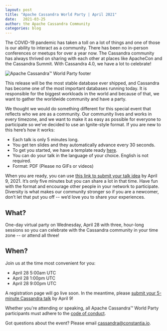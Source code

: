 ```yaml
---
layout: post
title: "Apache Cassandra World Party | April 2021"
date:   2021-03-25
author: the Apache Cassandra Community
categories: blog
---
```


The COVID-19 pandemic has taken a toll on a lot of things and one of those is our ability to interact as a community. There has been no in-person conferences or meetups for over a year now. The Cassandra community has always thrived on sharing with each other at places like ApacheCon and the Cassandra Summit. With Cassandra 4.0, we have a lot to celebrate!

![Apache Cassandra™ World Party footer](/img/world-party-2021-footer.png)

This release will be the most stable database ever shipped, and Cassandra has become one of the most important databases running today. It is responsible for the biggest workloads in the world and because of that, we want to gather the worldwide community and have a party.

We thought we would do something different for this special event that reflects who we are as a community. Our community lives and works in every timezone, and we want to make it as easy as possible for everyone to participate so we’ve decided to use an Ignite-style format. If you are new to this here’s how it works:

* Each talk is only 5 minutes long.
* You get ten slides and they automatically advance every 30 seconds.
* To get you started, we have a template ready [here](https://docs.google.com/presentation/d/1cWta8H88xXolEdS-HFo9nzp1GI5v_VkCHo5dmoKqozY/edit#slide=id.gc922c7a35f_0_106).
* You can do your talk in the language of your choice. English is not required.
* Format: PDF (Please no GIFs or videos)

When you are ready, you can use [this link to submit your talk idea](https://sessionize.com/cassandra) by April 9, 2021. It’s only five minutes but you can share a lot in that time. Have fun with the format and encourage other people in your network to participate. Diversity is what makes our community stronger so if you are a newcomer, don’t let that put you off -- we’d love you to share your experiences.

## What?

One-day virtual party on Wednesday, April 28 with three, hour-long sessions so you can celebrate with the Cassandra community in your time zone -- or attend all three!

## When?

Join us at the time most convenient for you:

* April 28 5:00am UTC
* April 28 1:00pm UTC
* April 28 9:00pm UTC

A registration page will go live soon. In the meantime, please [submit your 5-minute Cassandra talk](https://sessionize.com/cassandra) by April 9!

Whether you're attending or speaking, all Apache Cassandra™ World Party participants must adhere to the [code of conduct](https://www.apache.org/foundation/policies/anti-harassment.html).

Got questions about the event? Please email [cassandra@constantia.io](mailto:cassandra@constantia.io).


